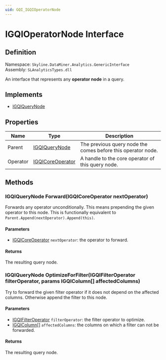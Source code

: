 ```yaml
---
uid: GQI_IGQIOperatorNode
---
```


# IGQIOperatorNode Interface

## Definition

Namespace: `Skyline.DataMiner.Analytics.GenericInterface`  
Assembly: `SLAnalyticsTypes.dll`

An interface that represents any **operator node** in a query.

## Implements

- [IGQIQueryNode](xref:GQI_IGQIQueryNode)

## Properties

| Name | Type | Description |
| ---- | ---- | ----------- |
| Parent | [IGQIQueryNode](xref:GQI_IGQIQueryNode) | The previous query node the comes before this operator node. |
| Operator | [IGQICoreOperator](xref:GQI_IGQICoreOperator) | A handle to the core operator of this query node. |

## Methods

### IGQIQueryNode Forward(IGQICoreOperator nextOperator)

Forwards any operator unconditionally. This means prepending the given operator to this node.
This is functionally equivalent to `Parent.Append(nextOperator).Append(this)`.

#### Parameters

- [IGQICoreOperator](xref:GQI_IGQICoreOperator) `nextOperator`: the operator to forward.

#### Returns

The resulting query node.

### IGQIQueryNode OptimizeForFilter(IGQIFilterOperator filterOperator, params IGQIColumn[] affectedColumns)

Try to forward the given filter operator if it does not depend on the affected columns. Otherwise append the filter to this node.

#### Parameters

- [IGQIFilterOperator](xref:GQI_IGQIColumn) `filterOperator`: the filter operator to optimize.
- [IGQIColumn](xref:GQI_IGQIColumn)[] `affectedColumns`: the columns on which a filter can not be forwarded.

#### Returns

The resulting query node.
